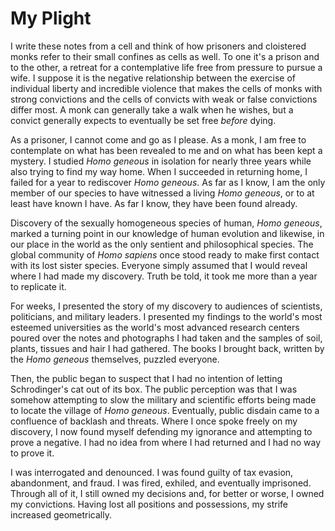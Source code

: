 # My Plight

I write these notes from a cell and think of how prisoners and cloistered monks refer to their small confines as cells as well. To one it's a prison and to the other, a retreat for a contemplative life free from pressure to pursue a wife. I suppose it is the negative relationship between the exercise of individual liberty and incredible violence that makes the cells of monks with strong convictions and the cells of convicts with weak or false convictions differ most. A monk can generally take a walk when he wishes, but a convict generally expects to eventually be set free *before* dying.

As a prisoner, I cannot come and go as I please. As a monk, I am free to contemplate on what has been revealed to me and on what has been kept a mystery. I studied *Homo geneous* in isolation for nearly three years while also trying to find my way home. When I succeeded in returning home, I failed for a year to rediscover *Homo geneous*. As far as I know, I am the only member of our species to have witnessed a living *Homo geneous*, or to at least have known I have. As far I know, they have been found already.

Discovery of the sexually homogeneous species of human, *Homo geneous*, marked a turning point in our knowledge of human evolution and likewise, in our place in the world as the only sentient and philosophical species. The global community of *Homo sapiens* once stood ready to make first contact with its lost sister species. Everyone simply assumed that I would reveal where I had made my discovery. Truth be told, it took me more than a year to replicate it.For weeks, I presented the story of my discovery to audiences of scientists, politicians, and military leaders. I presented my findings to the world's most esteemed universities as the world's most advanced research centers poured over the notes and photographs I had taken and the samples of soil, plants, tissues and hair I had gathered. The books I brought back, written by the *Homo geneous* themselves, puzzled everyone.
Then, the public began to suspect that I had no intention of letting Schrodinger's cat out of its box. The public perception was that I was somehow attempting to slow the military and scientific efforts being made to locate the village of *Homo geneous*. Eventually, public disdain came to a confluence of backlash and threats. Where I once spoke freely on my discovery, I now found myself defending my ignorance and attempting to prove a negative. I had no idea from where I had returned and I had no way to prove it.

I was interrogated and denounced. I was found guilty of tax evasion, abandonment, and fraud. I was fired, exhiled, and eventually imprisoned. Through all of it, I still owned my decisions and, for better or worse, I owned my convictions. Having lost all positions and possessions, my strife increased geometrically.
